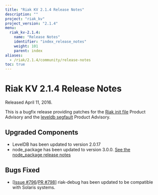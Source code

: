 ```yaml
---
title: "Riak KV 2.1.4 Release Notes"
description: ""
project: "riak_kv"
project_version: "2.1.4"
menu:
  riak_kv-2.1.4:
    name: "Release Notes"
    identifier: "index_release_notes"
    weight: 101
    parent: index
aliases:
  - /riak/2.1.4/community/release-notes
toc: true
---
```


# Riak KV 2.1.4 Release Notes

Released April 11, 2016.

This is a bugfix release providing patches for the [Riak init file](http://docs.basho.com/community/productadvisories/codeinjectioninitfiles/) Product Advisory and the [leveldb segfault](http://docs.basho.com/community/productadvisories/leveldbsegfault/) Product Advisory.

## Upgraded Components

* LevelDB has been updated to version 2.0.17
* node_package has been updated to version 3.0.0. [See the node_package release notes](https://github.com/basho/node_package/blob/develop/RELEASE-NOTES.md)

## Bugs Fixed

* [[Issue #796](https://github.com/basho/riak/issues/796)/[PR #798](https://github.com/basho/riak/pull/798)] riak-debug has been updated to be compatible with Solaris systems.
